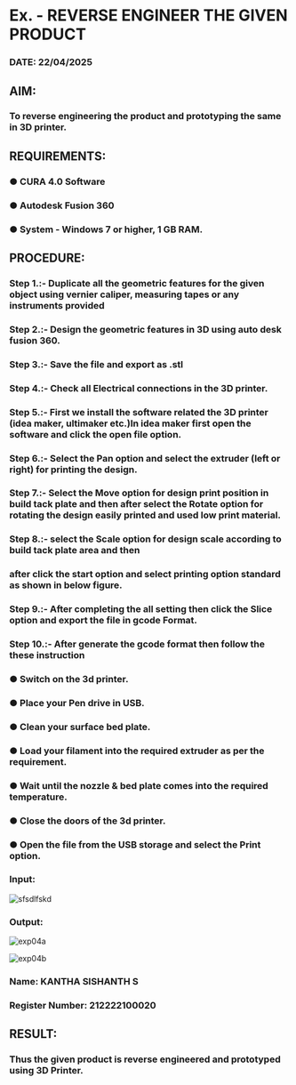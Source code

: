 # Ex.   - REVERSE ENGINEER THE GIVEN PRODUCT

### DATE: 22/04/2025

## AIM: 

### To reverse engineering the product and prototyping the same in 3D printer.

## REQUIREMENTS:

### ●	CURA 4.0 Software
### ●	 Autodesk Fusion 360
### ●	 System - Windows 7 or higher, 1 GB RAM.

## PROCEDURE:

### Step 1.:- Duplicate all the geometric features for the given object using vernier caliper, measuring tapes or any instruments provided
### Step 2.:- Design the geometric features in 3D using auto desk fusion 360.
### Step 3.:- Save the file and export as .stl
### Step 4.:- Check all Electrical connections in the 3D printer.
### Step 5.:- First we install the software related the 3D printer (idea maker, ultimaker etc.)In idea maker first open the software and click the open file option.
### Step 6.:- Select the Pan option and select the extruder (left or right) for printing the design.
### Step 7.:- Select the Move option for design print position in build tack plate and then after select the Rotate option for rotating the design easily printed and used low print material.
### Step 8.:- select the Scale option for design scale according to build tack plate area and then
### after click the start option and select printing option standard as shown in below figure.
### Step 9.:- After completing the all setting then click the Slice option and export the file in gcode Format.
### Step 10.:- After generate the gcode format then follow the these instruction 
  ###   ●	Switch on the 3d printer.
  ###   ●	Place your Pen drive in USB.
  ###   ●	Clean your surface bed plate.
  ###   ●	Load your filament into the required extruder as per the requirement.
  ###   ●	Wait until the nozzle & bed plate comes into the required temperature.
  ###   ●	Close the doors of the 3d printer.
  ###   ●	Open the file from the USB storage and select the Print option.



### Input:

![sfsdlfskd](https://github.com/user-attachments/assets/a0c7fd17-c9c3-4c95-9a9e-08732c7420d9)

### Output:

![exp04a](https://github.com/user-attachments/assets/462bedd2-1a39-4ab0-9b3f-c5bfce566f0b)

![exp04b](https://github.com/user-attachments/assets/07e6c776-ac95-4562-a398-1faba207d3d6)


### Name: KANTHA SISHANTH S
### Register Number: 212222100020

## RESULT:

###   Thus the given product is reverse engineered and prototyped using 3D Printer.

